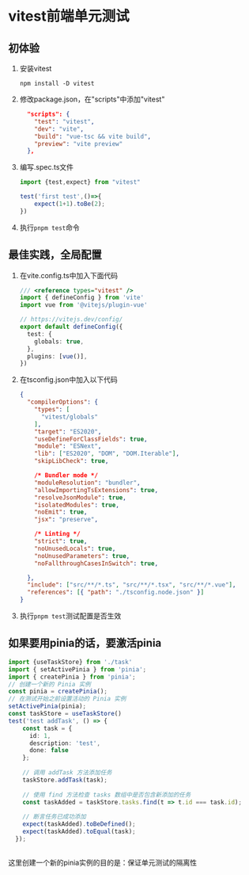 # vitest前端单元测试

## 初体验

1. 安装vitest

   ```shell
   npm install -D vitest
   ```

2. 修改package.json，在"scripts"中添加"vitest"

   ```json
     "scripts": {
       "test": "vitest",
       "dev": "vite",
       "build": "vue-tsc && vite build",
       "preview": "vite preview"
     },
   ```

3. 编写.spec.ts文件

   ```ts
   import {test,expect} from "vitest"
   
   test('first test',()=>{
       expect(1+1).toBe(2);
   })
   ```

4. 执行`pnpm test`命令

## 最佳实践，全局配置

1. 在vite.config.ts中加入下面代码

   ```ts
   /// <reference types="vitest" />
   import { defineConfig } from 'vite'
   import vue from '@vitejs/plugin-vue'
   
   // https://vitejs.dev/config/
   export default defineConfig({
     test: {
       globals: true,
     },
     plugins: [vue()],
   })
   
   ```

2. 在tsconfig.json中加入以下代码

   ```json
   {
     "compilerOptions": {
       "types": [
         "vitest/globals"
       ],
       "target": "ES2020",
       "useDefineForClassFields": true,
       "module": "ESNext",
       "lib": ["ES2020", "DOM", "DOM.Iterable"],
       "skipLibCheck": true,
   
       /* Bundler mode */
       "moduleResolution": "bundler",
       "allowImportingTsExtensions": true,
       "resolveJsonModule": true,
       "isolatedModules": true,
       "noEmit": true,
       "jsx": "preserve",
   
       /* Linting */
       "strict": true,
       "noUnusedLocals": true,
       "noUnusedParameters": true,
       "noFallthroughCasesInSwitch": true,
   
     },
     "include": ["src/**/*.ts", "src/**/*.tsx", "src/**/*.vue"],
     "references": [{ "path": "./tsconfig.node.json" }]
   }
   
   ```

3. 执行`pnpm test`测试配置是否生效

## 如果要用pinia的话，要激活pinia

```ts
import {useTaskStore} from './task'
import { setActivePinia } from 'pinia';
import { createPinia } from 'pinia';
// 创建一个新的 Pinia 实例
const pinia = createPinia();
// 在测试开始之前设置活动的 Pinia 实例
setActivePinia(pinia);
const taskStore = useTaskStore()
test('test addTask', () => {
    const task = {
      id: 1,
      description: 'test',
      done: false
    };
  
    // 调用 addTask 方法添加任务
    taskStore.addTask(task);
  
    // 使用 find 方法检查 tasks 数组中是否包含新添加的任务
    const taskAdded = taskStore.tasks.find(t => t.id === task.id);
  
    // 断言任务已成功添加
    expect(taskAdded).toBeDefined();
    expect(taskAdded).toEqual(task);
  });
  
```

这里创建一个新的pinia实例的目的是：保证单元测试的隔离性